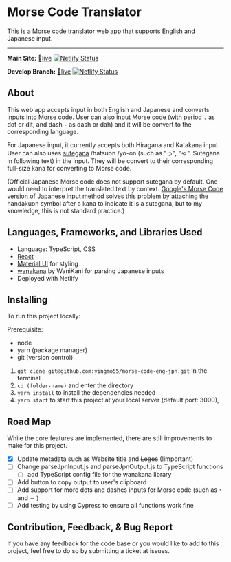 # Morse Code Translator

This is a Morse code translator web app that supports English and Japanese input.
<hr />

**Main Site:** [🔗live](https://morse-code-deencoder.netlify.app/)
[![Netlify Status](https://api.netlify.com/api/v1/badges/55c9d4a7-7b27-4a8e-a678-2677fef1f7b1/deploy-status)](https://app.netlify.com/sites/morse-code-deencoder/deploys)

**Develop Branch:** [🔗live](https://morse-code-deencoder-dev.netlify.app//)
[![Netlify Status](https://api.netlify.com/api/v1/badges/db150383-6995-4308-85f9-c3b1511d059d/deploy-status)](https://app.netlify.com/sites/morse-code-deencoder-dev/deploys)

## About
This web app accepts input in both English and Japanese and converts inputs into Morse code. User can also input Morse code (with period `.` as dot or dit, and dash `-` as dash or dah) and it will be convert to the corresponding language.

For Japanese input, it currently accepts both Hiragana and Katakana input. User can also uses [sutegana](https://en.wiktionary.org/wiki/sutegana) /hatsuon /yo-on (such as "っ", "ゃ". Sutegana in following text) in the input. They will be convert to their corresponding full-size kana for converting to Morse code.

(Official Japanese Morse code does not support sutegana by default. One would need to interpret the translated text by context. [Google's Morse Code version of Japanese input method](https://www.google.co.jp/ime/-.-.html) solves this problem by attaching the handakuon symbol after a kana to indicate it is a sutegana, but to my knowledge, this is not standard practice.)


## Languages, Frameworks, and Libraries Used
- Language: TypeScript, CSS 
- [React](https://reactjs.org/) 
- [Material UI](https://mui.com/) for styling
- [wanakana](https://github.com/WaniKani/WanaKana) by WaniKani for parsing Japanese inputs
- Deployed with Netlify

## Installing
To run this project locally:

Prerequisite:
- node
- yarn (package manager)
- git (version control)

1. `git clone git@github.com:yingmo55/morse-code-eng-jpn.git` in the terminal
2. `cd (folder-name)` and enter the directory
3. `yarn install` to install the dependencies needed
4. `yarn start` to start this project at your local server (default port: 3000), 

## Road Map
While the core features are implemented, there are still improvements to make for this project.

- [x] Update metadata such as Website title and ~~Logos~~ (!important)
- [ ] Change parseJpnInput.js and parseJpnOutput.js to TypeScript functions
    - [ ] add TypeScript config file for the wanakana library
- [ ] Add button to copy output to user's clipboard
- [ ] Add support for more dots and dashes inputs for Morse code  (such as `•` and `－` )
- [ ] Add testing by using Cypress to ensure all functions work fine

## Contribution, Feedback, & Bug Report
If you have any feedback for the code base or you would like to add to this project, feel free to do so by submitting a ticket at issues.